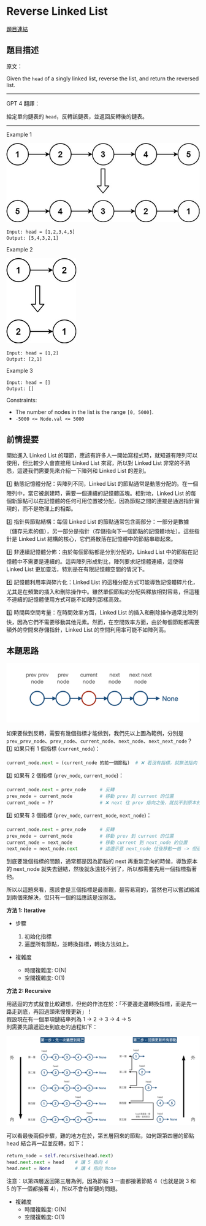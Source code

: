 # Reverse Linked List

[題目連結](https://leetcode.com/problems/reverse-linked-list/)

## 題目描述
原文：

Given the `head` of a singly linked list, reverse the list, and return the reversed list.

----

GPT 4 翻譯：

給定單向鏈表的 `head`，反轉該鏈表，並返回反轉後的鏈表。

----

Example 1

![Example 1](example1.jpeg)

```
Input: head = [1,2,3,4,5]
Output: [5,4,3,2,1]
```

Example 2

![Example 2](example2.jpeg)

```
Input: head = [1,2]
Output: [2,1]
```

Example 3

```
Input: head = []
Output: []
```

Constraints:

* The number of nodes in the list is the range `[0, 5000]`.
* `-5000 <= Node.val <= 5000`


## 前情提要

開始進入 Linked List 的環節，應該有許多人一開始寫程式時，就知道有陣列可以使用，但比較少人會直接用 Linked List 來寫，所以對 Linked List 非常的不熟悉，這邊我們需要先來介紹一下陣列和 Linked List 的差別。

1️⃣ 動態記憶體分配：與陣列不同，Linked List 的節點通常是動態分配的。在一個陣列中，當它被創建時，需要一個連續的記憶體區塊。相對地，Linked List 的每個新節點可以在記憶體的任何可用位置被分配，因為節點之間的連接是通過指針實現的，而不是物理上的相鄰。

2️⃣ 指針與節點結構：每個 Linked List 的節點通常包含兩部分：一部分是數據（儲存元素的值），另一部分是指針（存儲指向下一個節點的記憶體地址）。這些指針是 Linked List 結構的核心，它們將散落在記憶體中的節點串聯起來。

3️⃣ 非連續記憶體分佈：由於每個節點都是分別分配的，Linked List 中的節點在記憶體中不需要是連續的。這與陣列形成對比，陣列要求記憶體連續，這使得 Linked List 更加靈活，特別是在有限記憶體空間的情況下。

4️⃣ 記憶體利用率與碎片化：Linked List 的這種分配方式可能導致記憶體碎片化，尤其是在頻繁的插入和刪除操作中。雖然單個節點的分配與釋放相對容易，但這種不連續的記憶體使用方式可能不如陣列那樣高效。

5️⃣ 時間與空間考量：在時間效率方面，Linked List 的插入和刪除操作通常比陣列快，因為它們不需要移動其他元素。然而，在空間效率方面，由於每個節點都需要額外的空間來存儲指針，Linked List 的空間利用率可能不如陣列高。

## 本題思路

![Thought 1](thought1.png)

如果要做到反轉，需要有幾個指標才能做到，我們先以上圖為範例，分別是 `prev_prev_node`、`prev_node`、`current_node`、`next_node`、`next_next_node`？  
1️⃣ 如果只有 1 個指標 (`current_node`)：  
```python
current_node.next = (current_node 的前一個節點)  # ❌ 若沒有指標，就無法指向
```

2️⃣ 如果有 2 個指標 (`prev_node`, `current_node`)：  
```python
current_node.next = prev_node     # 反轉
prev_node = current_node          # 移動 prev 到 current 的位置
current_node = ??                 # ❌ next 往 prev 指向之後，就找不到原本的 next 了
```

3️⃣ 如果有 3 個指標 (`prev_node`, `current_node`, `next_node`)：  
```python
current_node.next = prev_node     # 反轉
prev_node = current_node          # 移動 prev 到 current 的位置
current_node = next_node          # 移動 current 到 next_node 的位置
next_node = next_node.next        # 這邊示意 next_node 往後移動一格 -> 但通常移動到第一行 next_node = current_node.next 避免 next_node 是 None 的時候會報錯。
```

到底要幾個指標的問題，通常都是因為節點的 next 再重新定向的時候，導致原本的 next_node 就失去鏈結，然後就永遠找不到了，所以都需要先用一個指標指著他。  

所以以這題來看，應該會是三個指標是最直觀，最容易寫的，當然也可以嘗試縮減到兩個來解決，但只有一個的話應該是沒辦法。

**方法 1: Iterative**

* 步驟
    1. 初始化指標
    2. 遍歷所有節點，並轉換指標，轉換方法如上。

* 複雜度
    * 時間複雜度: O(N)
    * 空間複雜度: O(1)

**方法 2: Recursive**

用遞迴的方式就會比較難想，但他的作法在於：「不要邊走邊轉換指標，而是先一路走到底，再回過頭來慢慢更新」！  
假設現在有一個單項鏈結串列為 1 -> 2 -> 3 -> 4 -> 5  
則需要先讓遞迴走到底走的過程如下：  

![Recursive Solution](solution2.png)

可以看最後兩個步驟，難的地方在於，第五層回來的節點，如何跟第四層的節點 head 結合再一起並反轉，如下：  
```python
return_node = self.recursive(head.next)
head.next.next = head    # 讓 5 指向 4
head.next = None         # 讓 4 指向 None
```

注意：以第四層返回第三層為例，因為節點 3 一直都接著節點 4（也就是說 3 和 5 的下一個都接著 4），所以不會有斷鏈的問題。

* 複雜度
    * 時間複雜度: O(N)
    * 空間複雜度: O(1)
